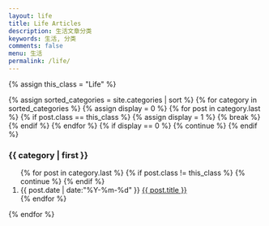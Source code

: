 ```yaml
---
layout: life
title: Life Articles
description: 生活文章分类
keywords: 生活, 分类
comments: false
menu: 生活
permalink: /life/
---
```


{% assign this_class = "Life" %}

<section class="container posts-content">
{% assign sorted_categories = site.categories | sort %}
{% for category in sorted_categories %}
    {% assign display = 0 %}
    {% for post in category.last %}
        {% if post.class == this_class %}
            {% assign display = 1 %}
            {% break %}
        {% endif %}
    {% endfor %}
    {% if display == 0 %}
        {% continue %}
    {% endif %}
    <h3>{{ category | first }}</h3>
    <ol class="posts-list" id="{{ category[0] }}">
    {% for post in category.last %}
        {% if post.class != this_class %}
            {% continue %}
        {% endif %}
        <li class="posts-list-item">
        <span class="posts-list-meta">{{ post.date | date:"%Y-%m-%d" }}</span>
        <a class="posts-list-name" href="{{ site.url }}{{ post.url }}">{{ post.title }}</a>
        </li>
    {% endfor %}
    </ol>
{% endfor %}
</section>
<!-- /section.content -->

<!-- /this_class -->

